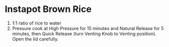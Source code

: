 # Instapot Brown Rice

1. 1:1 ratio of rice to water
2. Pressure cook at High Pressure for 15 minutes and Natural Release for 5 minutes, then Quick Release (turn Venting Knob to Venting position). Open the lid carefully.
